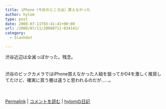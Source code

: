 ```yaml
---
title: iPhone（今日のところは）買えなかった
author: hylom
type: post
date: 2008-07-11T03:41:41+00:00
url: /2008/07/11/20080711-034141/
category:
  - Slashdot

---
```

渋谷近辺は全滅っぽかった。残念。  
</br>   
渋谷のビックカメラではiPhone買えなかった人組を狙ってかD4を激しく推奨してたけど、確実に買う層は違うと思われるのだが……。</br>  
</br> 

   [Permalink][1] |    [コメントを読む][2] |    [hylomの日記][3] 

</br>

 [1]: http://slashdot.jp/~hylom/journal/445672
 [2]: http://slashdot.jp/~hylom/journal/445672#acomments
 [3]: http://slashdot.jp/~hylom/journal/
